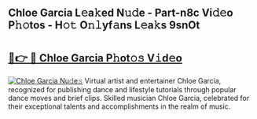 ## Chloe Garcia L𝚎a𝚔ed N𝚞𝚍e - Part-n8c Vi𝚍𝚎o P𝚑𝚘tos - H𝚘𝚝 O𝚗𝚕yf𝚊ns L𝚎a𝚔s 9snOt

# <h2><a href="http://kfe9sxr.oniu.top/?m=Chloe+Garcia">🔗👉 🔴 Chloe Garcia P𝚑ot𝚘𝚜 V𝚒d𝚎o</a></h2>

[![Chloe Garcia Nu𝚍e𝚜](https://i.imgur.com/0qMVB7G.gif)](http://kfe9sxr.oniu.top/?m=Chloe+Garcia)
Virtual artist and entertainer Chloe Garcia, recognized for publishing dance and lifestyle tutorials through popular dance moves and brief clips. Skilled musician Chloe Garcia, celebrated for their exceptional talents and accomplishments in the realm of music.  
